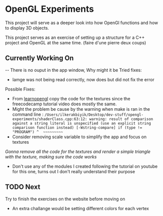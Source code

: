 # OpenGL Experiments

This project will serve as a deeper look into how OpenGl functions and how to display 3D objects.

This project serves as an exercise of setting up a structure for a C++ project and OpenGL at the same time. (faire d'une pierre deux coups)

## Currently Working On

-- There is no ouput in the app window, Why might it be
Tried fixes:

- Iamge was not being read correctly, now does but did not fix the error

Possible Fixes:

- From [learnopengl](https://learnopengl.com/Getting-started/Textures) copy the code for the textures since the freecodecamp tutorial video does mostly the same.
- Might the problem be cause by the warning when make is ran in the command line :
  `/Users/ilkerakbiyik/Desktop/dev-stuff/opengl-experiments/shaderClass.cpp:63:12: warning: result of comparison against a string literal is unspecified (use an explicit string comparison function instead) [-Wstring-compare]
if (type != "PROGRAM")
       ^  ~~~~~~~~~
  `
- Consider removing scale variable to simplify the app and focus on textures

_Gonna remove all the code for the textures and render a simple triangle with the texture, making sure the code works_

- Don't use any of the modules I created following the tutorial on youtube for this one, turns out I don't really understand their purpose

## TODO Next

Try to finish the exercises on the website before moving on

- An extra challange would be setting different colors for each vertex
